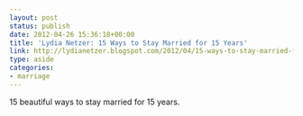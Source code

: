 ```yaml
---
layout: post
status: publish
date: 2012-04-26 15:36:18+00:00
title: 'Lydia Netzer: 15 Ways to Stay Married for 15 Years'
link: http://lydianetzer.blogspot.com/2012/04/15-ways-to-stay-married-for-15-years.html?m=1
type: aside
categories:
- marriage
---
```

15 beautiful ways to stay married for 15 years.
